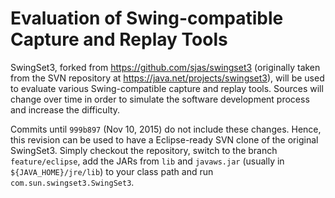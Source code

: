 # Evaluation of Swing-compatible Capture and Replay Tools #

SwingSet3, forked from https://github.com/sjas/swingset3 (originally taken from the SVN repository at https://java.net/projects/swingset3), will be used to evaluate various Swing-compatible capture and replay tools. Sources will change over time in order to simulate the software development process and increase the difficulty.

Commits until `999b897` (Nov 10, 2015) do not include these changes. Hence, this revision can be used to have a Eclipse-ready SVN clone of the original SwingSet3. Simply checkout the repository, switch to the branch `feature/eclipse`, add the JARs from `lib` and `javaws.jar` (usually in `${JAVA_HOME}/jre/lib`) to your class path and run `com.sun.swingset3.SwingSet3`.
